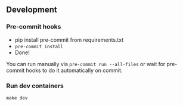 


## Development
### Pre-commit hooks
* pip install pre-commit from requirements.txt
* `pre-commit install`
* Done!

You can run manually via `pre-commit run --all-files` or wait for pre-commit hooks to do it automatically on commit.

### Run dev containers
```
make dev
```